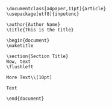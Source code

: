     \documentclass[a4paper,11pt]{article}
    \usepackage[utf8]{inputenc}

    \author{Author Name}
    \title{This is the title}

    \begin{document}
    \maketitle

    \section{Section Title}
    Wow, text
    \flushleft

    More Text\\[10pt]

    Text

    \end{document}
